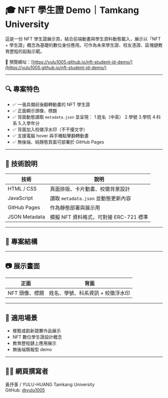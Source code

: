 # 🎓 NFT 學生證 Demo｜Tamkang University

這是一份 NFT 學生證展示頁，結合前端動畫與學生資料動態載入，展示以「NFT + 學生證」概念為基礎的數位身份應用。可作為未來學生證、校友憑證、區塊鏈教育歷程的起點示範。

🔗 預覽網址：[https://yulu1005.github.io/nft-student-id-demo/](https://yulu1005.github.io/nft-student-id-demo/)

---

## 🔍 專案特色

- ✅ 一張具備前後翻轉動畫的 NFT 學生證
- ✅ 正面顯示頭像、標題
- ✅ 背面動態讀取 `metadata.json` 並呈現：
   1.姓名（中英）
   2.學號
   3.學院
   4.科系
   5.入學年分
- ✅ 背面加入校徽浮水印（不干擾文字）
- ✅ 支援電腦 hover 與手機點擊翻轉動畫
- ✅ 無後端、純靜態頁面可部署於 GitHub Pages

---

## 🧩 技術說明

| 技術 | 說明 |
|------|------|
| HTML / CSS | 頁面排版、卡片動畫、校徽背景設計 |
| JavaScript | 讀取 `metadata.json` 並動態更新內容 |
| GitHub Pages | 作為靜態部署與展示用 |
| JSON Metadata | 模擬 NFT 資料格式，可對接 ERC-721 標準 |

---

## 📁 專案結構


---

## 📷 展示畫面

| 正面 | 背面 |
|------|------|
| NFT 頭像、標題 | 姓名、學號、科系資訊 + 校徽浮水印 |

---

## 📌 適用場景

- 推甄或創新競賽作品展示
- NFT 數位學生證設計概念
- 教育歷程鏈上應用展示
- 無後端簡報型 demo

---

## 👩‍💻 網頁撰寫者

黃伃菉 / YULU-HUANG
Tamkang University  
GitHub: [@yulu1005](https://github.com/yulu1005)


